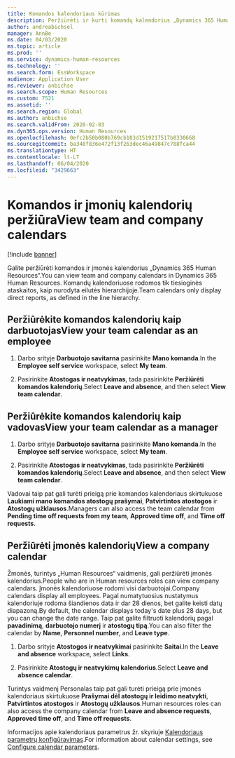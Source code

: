```yaml
---
title: Komandos kalendoriaus kūrimas
description: Peržiūrėti ir kurti komandų kalendorius „Dynamics 365 Human Resources“.
author: andreabichsel
manager: AnnBe
ms.date: 04/03/2020
ms.topic: article
ms.prod: ''
ms.service: dynamics-human-resources
ms.technology: ''
ms.search.form: EssWorkspace
audience: Application User
ms.reviewer: anbichse
ms.search.scope: Human Resources
ms.custom: 7521
ms.assetid: ''
ms.search.region: Global
ms.author: anbichse
ms.search.validFrom: 2020-02-03
ms.dyn365.ops.version: Human Resources
ms.openlocfilehash: 0efc2b50b080b769cb103d1519217517b8330668
ms.sourcegitcommit: ba340f836e472f13f263dec46a49847c788fca44
ms.translationtype: HT
ms.contentlocale: lt-LT
ms.lasthandoff: 06/04/2020
ms.locfileid: "3429663"
---
```

# <a name="view-team-and-company-calendars"></a><span data-ttu-id="5a4a2-103">Komandos ir įmonių kalendorių peržiūra</span><span class="sxs-lookup"><span data-stu-id="5a4a2-103">View team and company calendars</span></span>

[!include [banner](includes/preview-feature.md)]

<span data-ttu-id="5a4a2-104">Galite peržiūrėti komandos ir įmonės kalendorius „Dynamics 365 Human Resources“.</span><span class="sxs-lookup"><span data-stu-id="5a4a2-104">You can view team and company calendars in Dynamics 365 Human Resources.</span></span> <span data-ttu-id="5a4a2-105">Komandų kalendoriuose rodomos tik tiesioginės ataskaitos, kaip nurodyta eilutės hierarchijoje.</span><span class="sxs-lookup"><span data-stu-id="5a4a2-105">Team calendars only display direct reports, as defined in the line hierarchy.</span></span>

## <a name="view-your-team-calendar-as-an-employee"></a><span data-ttu-id="5a4a2-106">Peržiūrėkite komandos kalendorių kaip darbuotojas</span><span class="sxs-lookup"><span data-stu-id="5a4a2-106">View your team calendar as an employee</span></span>

1. <span data-ttu-id="5a4a2-107">Darbo srityje **Darbuotojo savitarna** pasirinkite **Mano komanda**.</span><span class="sxs-lookup"><span data-stu-id="5a4a2-107">In the **Employee self service** workspace, select **My team**.</span></span>

2. <span data-ttu-id="5a4a2-108">Pasirinkite **Atostogas ir neatvykimas**, tada pasirinkite **Peržiūrėti komandos kalendorių**.</span><span class="sxs-lookup"><span data-stu-id="5a4a2-108">Select **Leave and absence**, and then select **View team calendar**.</span></span>

## <a name="view-your-team-calendar-as-a-manager"></a><span data-ttu-id="5a4a2-109">Peržiūrėkite komandos kalendorių kaip vadovas</span><span class="sxs-lookup"><span data-stu-id="5a4a2-109">View your team calendar as a manager</span></span>

1. <span data-ttu-id="5a4a2-110">Darbo srityje **Darbuotojo savitarna** pasirinkite **Mano komanda**.</span><span class="sxs-lookup"><span data-stu-id="5a4a2-110">In the **Employee self service** workspace, select **My team**.</span></span>

2. <span data-ttu-id="5a4a2-111">Pasirinkite **Atostogas ir neatvykimas**, tada pasirinkite **Peržiūrėti komandos kalendorių**.</span><span class="sxs-lookup"><span data-stu-id="5a4a2-111">Select **Leave and absence**, and then select **View team calendar**.</span></span>

<span data-ttu-id="5a4a2-112">Vadovai taip pat gali turėti prieigą prie komandos kalendoriaus skirtukuose **Laukiami mano komandos atostogų prašymai**, **Patvirtintos atostogos** ir **Atostogų užklausos**.</span><span class="sxs-lookup"><span data-stu-id="5a4a2-112">Managers can also access the team calendar from **Pending time off requests from my team**, **Approved time off**, and **Time off requests**.</span></span> 

## <a name="view-a-company-calendar"></a><span data-ttu-id="5a4a2-113">Peržiūrėti įmonės kalendorių</span><span class="sxs-lookup"><span data-stu-id="5a4a2-113">View a company calendar</span></span>

<span data-ttu-id="5a4a2-114">Žmonės, turintys „Human Resources“ vaidmenis, gali peržiūrėti įmonės kalendorius.</span><span class="sxs-lookup"><span data-stu-id="5a4a2-114">People who are in Human resources roles can view company calendars.</span></span> <span data-ttu-id="5a4a2-115">Įmonės kalendoriuose rodomi visi darbuotojai.</span><span class="sxs-lookup"><span data-stu-id="5a4a2-115">Company calendars display all employees.</span></span> <span data-ttu-id="5a4a2-116">Pagal numatytuosius nustatymus kalendoriuje rodoma šiandienos data ir dar 28 dienos, bet galite keisti datų diapazoną.</span><span class="sxs-lookup"><span data-stu-id="5a4a2-116">By default, the calendar displays today's date plus 28 days, but you can change the date range.</span></span> <span data-ttu-id="5a4a2-117">Taip pat galite filtruoti kalendorių pagal **pavadinimą**, **darbuotojo numerį** ir **atostogų tipą**.</span><span class="sxs-lookup"><span data-stu-id="5a4a2-117">You can also filter the calendar by **Name**, **Personnel number**, and **Leave type**.</span></span>

1. <span data-ttu-id="5a4a2-118">Darbo srityje **Atostogos ir neatvykimai** pasirinkite **Saitai**.</span><span class="sxs-lookup"><span data-stu-id="5a4a2-118">In the **Leave and absence** workspace, select **Links**.</span></span>

2. <span data-ttu-id="5a4a2-119">Pasirinkite **Atostogų ir neatvykimų kalendorius**.</span><span class="sxs-lookup"><span data-stu-id="5a4a2-119">Select **Leave and absence calendar**.</span></span>

<span data-ttu-id="5a4a2-120">Turintys vaidmenį Personalas taip pat gali turėti prieigą prie įmonės kalendoriaus skirtukuose **Prašymai dėl atostogų ir leidimo neatvykti**, **Patvirtintos atostogos** ir **Atostogų užklausos**.</span><span class="sxs-lookup"><span data-stu-id="5a4a2-120">Human resources roles can also access the company calendar from **Leave and absence requests**, **Approved time off**, and **Time off requests**.</span></span> 

<span data-ttu-id="5a4a2-121">Informacijos apie kalendoriaus parametrus žr. skyriuje [Kalendoriaus parametrų konfigūravimas](hr-leave-and-absence-parameters.md?configure-calendar-parameters).</span><span class="sxs-lookup"><span data-stu-id="5a4a2-121">For information about calendar settings, see [Configure calendar parameters](hr-leave-and-absence-parameters.md?configure-calendar-parameters).</span></span>

